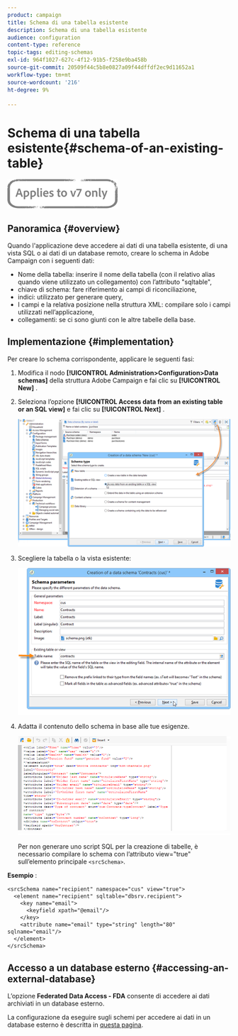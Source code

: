 ```yaml
---
product: campaign
title: Schema di una tabella esistente
description: Schema di una tabella esistente
audience: configuration
content-type: reference
topic-tags: editing-schemas
exl-id: 964f1027-627c-4f12-91b5-f258e9ba458b
source-git-commit: 20509f44c5b8e0827a09f44dffdf2ec9d11652a1
workflow-type: tm+mt
source-wordcount: '216'
ht-degree: 9%

---
```


# Schema di una tabella esistente{#schema-of-an-existing-table}

![](../../assets/v7-only.svg)

## Panoramica {#overview}

Quando l&#39;applicazione deve accedere ai dati di una tabella esistente, di una vista SQL o ai dati di un database remoto, creare lo schema in Adobe Campaign con i seguenti dati:

* Nome della tabella: inserire il nome della tabella (con il relativo alias quando viene utilizzato un collegamento) con l’attributo &quot;sqltable&quot;,
* chiave di schema: fare riferimento ai campi di riconciliazione,
* indici: utilizzato per generare query,
* I campi e la relativa posizione nella struttura XML: compilare solo i campi utilizzati nell’applicazione,
* collegamenti: se ci sono giunti con le altre tabelle della base.

## Implementazione {#implementation}

Per creare lo schema corrispondente, applicare le seguenti fasi:

1. Modifica il nodo **[!UICONTROL Administration>Configuration>Data schemas]** della struttura Adobe Campaign e fai clic su **[!UICONTROL New]** .
1. Seleziona l’opzione **[!UICONTROL Access data from an existing table or an SQL view]** e fai clic su **[!UICONTROL Next]** .

   ![](assets/s_ncs_configuration_extand_a_schema.png)

1. Scegliere la tabella o la vista esistente:

   ![](assets/s_ncs_configuration_select_table.png)

1. Adatta il contenuto dello schema in base alle tue esigenze.

   ![](assets/s_ncs_configuration_view_create_schema.png)

   Per non generare uno script SQL per la creazione di tabelle, è necessario compilare lo schema con l’attributo view=&quot;true&quot; sull’elemento principale `<srcSchema>`.

**Esempio** :

```
<srcSchema name="recipient" namespace="cus" view="true">
  <element name="recipient" sqltable="dbsrv.recipient">
    <key name="email">
      <keyfield xpath="@email"/>
    </key>   
    <attribute name="email" type="string" length="80" sqlname="email"/>
  </element>
</srcSchema>
```

## Accesso a un database esterno {#accessing-an-external-database}

L’opzione **Federated Data Access - FDA** consente di accedere ai dati archiviati in un database esterno.

La configurazione da eseguire sugli schemi per accedere ai dati in un database esterno è descritta in [questa pagina](../../installation/using/creating-data-schema.md).
